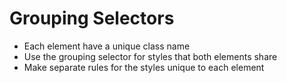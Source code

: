 # Grouping Selectors

- Each element have a unique class name
- Use the grouping selector for styles that both elements share
- Make separate rules for the styles unique to each element
